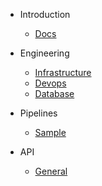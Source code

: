 - Introduction

  - [Docs](/README.md)

- Engineering

  - [Infrastructure](engineering/infra.md)
  - [Devops](engineering/devops.md)
  - [Database](engineering/data.md)

- Pipelines

  - [Sample](pipelines/sample.md)

- API

  - [General](api/general.md)
